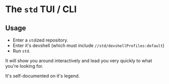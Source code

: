# The `std` TUI / CLI

## Usage

- Enter a `std`ized repository.
- Enter it's devshell (which must include `//std/devshellProfiles:default`)
- Run `std`.

It will show you around interactively and lead you very quickly to what you're looking for.

It's self-documented on it's legend.
